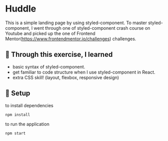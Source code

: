 # Huddle

This is a simple landing page by using styled-component.
To master styled-component, I went through one of styled-component crash course on Youtube and picked up the one of Frontend Mentor(https://www.frontendmentor.io/challenges) challenges. 


## 💪 Through this exercise, I learned

- basic syntax of styled-component.<br>
- get familiar to code structure when I use styled-component in React.<br>
- extra CSS skill! (layout, flexbox, responsive design) 

## 🤖 Setup
to install dependencies
```
npm install
```
to run the application
```
npm start
```
